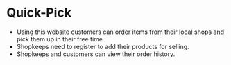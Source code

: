 # Quick-Pick
- Using this website customers can order items from their local shops and pick them up in their free time.
- Shopkeeps need to register to add their products for selling.
- Shopkeeps and customers can view their order history.
